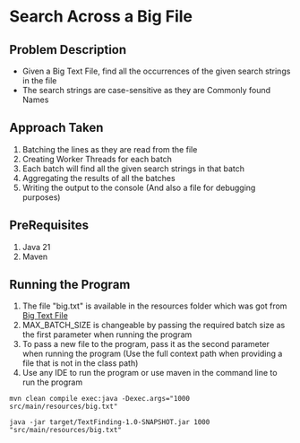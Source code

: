 # Search Across a Big File

## Problem Description

- Given a Big Text File, find all the occurrences of the given search strings in the file
- The search strings are case-sensitive as they are Commonly found Names

## Approach Taken

1. Batching the lines as they are read from the file
2. Creating Worker Threads for each batch
3. Each batch will find all the given search strings in that batch
4. Aggregating the results of all the batches
5. Writing the output to the console (And also a file for debugging purposes)

## PreRequisites

1. Java 21
2. Maven

## Running the Program

1. The file "big.txt" is available in the resources folder which was got from [Big Text File](https://norvig/big.txt)
2. MAX_BATCH_SIZE is changeable by passing the required batch size as the first parameter when running the program
3. To pass a new file to the program, pass it as the second parameter when running the program (Use the full context path when providing a file that is not in the class path)
4. Use any IDE to run the program or use maven in the command line to run the program

```shell
mvn clean compile exec:java -Dexec.args="1000 src/main/resources/big.txt"

java -jar target/TextFinding-1.0-SNAPSHOT.jar 1000 "src/main/resources/big.txt"
```
